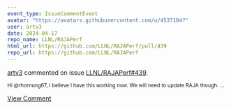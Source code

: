 ```yaml
---
event_type: IssueCommentEvent
avatar: "https://avatars.githubusercontent.com/u/4537104?"
user: artv3
date: 2024-04-17
repo_name: LLNL/RAJAPerf
html_url: https://github.com/LLNL/RAJAPerf/pull/439
repo_url: https://github.com/LLNL/RAJAPerf
---
```


<a href='https://github.com/artv3' target='_blank'>artv3</a> commented on issue <a href='https://github.com/LLNL/RAJAPerf/pull/439' target='_blank'>LLNL/RAJAPerf#439</a>.

<small>Hi @rhornung67, I believe I have this working now. We will need to update RAJA though. ...</small>

<a href='https://github.com/LLNL/RAJAPerf/pull/439' target='_blank'>View Comment</a>